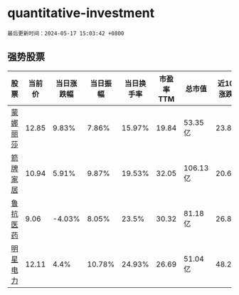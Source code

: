# quantitative-investment

`最后更新时间：2024-05-17 15:03:42 +0800`

## 强势股票

|股票|当前价|当日涨跌幅|当日振幅|当日换手率|市盈率TTM|总市值|近10日涨跌幅|
|----|----|----|----|----|----|----|----|
|[蒙娜丽莎](https://xueqiu.com/S/SZ002918)|12.85|9.83%|7.86%|15.97%|19.84|53.35亿|23.8%|
|[箭牌家居](https://xueqiu.com/S/SZ001322)|10.94|5.91%|9.87%|19.53%|32.05|106.13亿|20.62%|
|[鲁抗医药](https://xueqiu.com/S/SH600789)|9.06|-4.03%|8.05%|23.5%|30.32|81.18亿|26.89%|
|[明星电力](https://xueqiu.com/S/SH600101)|12.11|4.4%|10.78%|24.93%|26.69|51.04亿|48.23%|
